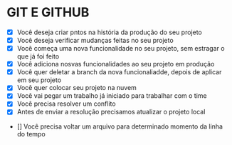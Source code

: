 # GIT E GITHUB

- [x] Você deseja criar pntos na história da produção do seu projeto
- [x] Você deseja verificar mudanças feitas no seu projeto
- [x] Você começa uma nova funcionalidade no seu projeto, sem estragar o que já foi feito
- [x] Você adiciona nosvas funcionalidades ao seu projeto em produção
- [x] Você quer deletar a branch da nova funcionaliadde, depois de aplicar em seu projeto
- [x] Você quer colocar seu projeto na nuvem
- [x] Você vai pegar um trabalho já iniciado para trabalhar com o time
- [x] Você precisa resolver um conflito
- [x] Antes de enviar a resolução precisamos atualizar o projeto local
- [] Você precisa voltar um arquivo para determinado momento da linha do tempo
